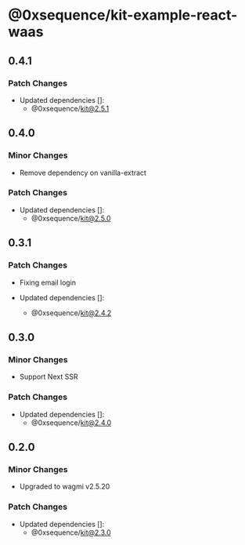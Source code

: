 # @0xsequence/kit-example-react-waas

## 0.4.1

### Patch Changes

- Updated dependencies []:
  - @0xsequence/kit@2.5.1

## 0.4.0

### Minor Changes

- Remove dependency on vanilla-extract

### Patch Changes

- Updated dependencies []:
  - @0xsequence/kit@2.5.0

## 0.3.1

### Patch Changes

- Fixing email login

- Updated dependencies []:
  - @0xsequence/kit@2.4.2

## 0.3.0

### Minor Changes

- Support Next SSR

### Patch Changes

- Updated dependencies []:
  - @0xsequence/kit@2.4.0

## 0.2.0

### Minor Changes

- Upgraded to wagmi v2.5.20

### Patch Changes

- Updated dependencies []:
  - @0xsequence/kit@2.3.0

